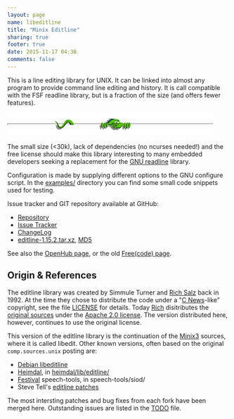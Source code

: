 ```yaml
---
layout: page
name: libeditline
title: "Minix Editline"
sharing: true
footer: true
date: 2015-11-17 04:38
comments: false
---
```


This is a line editing library for UNIX.  It can be linked into almost
any program to provide command line editing and history.  It is call
compatible with the FSF readline library, but is a fraction of the size
(and offers fewer features).

<img class="center noborder" src="/images/peeking.gif" />

The small size (<30k), lack of dependencies (no ncurses needed!) and the
free license should make this library interesting to many embedded
developers seeking a replacement for the [GNU readline][] library.

Configuration is made by supplying different options to the GNU
configure script.  In the [examples/][] directory you can find some
small code snippets used for testing.

Issue tracker and GIT repository available at GitHub:

   * [Repository](http://github.com/troglobit/editline)
   * [Issue Tracker](http://github.com/troglobit/editline/issues)
   * [ChangeLog](https://github.com/troglobit/editline/blob/master/ChangeLog.md)
   * [editline-1.15.2.tar.xz](ftp://ftp.troglobit.com/editline/editline-1.15.2.tar.xz),
     [MD5](ftp://ftp.troglobit.com/editline/editline-1.15.2.tar.xz.md5)

See also the [OpenHub page](https://www.openhub.net/p/editline), or
the old [Free(code) page](http://freecode.com/projects/minix-editline).

Origin & References
-------------------

The editline library was created by Simmule Turner and [Rich Salz][]
back in 1992.  At the time they chose to distribute the code under a
"[C News][]-like" copyright, see the file [LICENSE][] for details.
Today [Rich](https://github.com/richsalz/) disitributes the
[original sources](https://github.com/richsalz/editline) under the
[Apache 2.0 license](https://github.com/richsalz/editline/blob/master/LICENSE).
The version distributed here, however, continues to use the original
license.

This version of the editline library is the continuation of the
[Minix3][] sources, where it is called libedit.  Other known versions,
often based on the original `comp.sources.unix` posting are:

* [Debian libeditline](http://packages.qa.debian.org/e/editline.html)
* [Heimdal](http://www.h5l.org/), in
  [heimdal/lib/editline/](http://github.com/heimdal/heimdal/tree/master/lib/editline/)
* [Festival](http://festvox.org/festival/) speech-tools, in
  speech-tools/siod/
* Steve Tell's [editline patches](http://www.cs.unc.edu/~tell/dist.html)

The most intersting patches and bug fixes from each fork have been
merged here.  Outstanding issues are listed in the [TODO][] file.


[Rich Salz]:    http://en.wikipedia.org/wiki/Rich_Salz
[C News]:       http://en.wikipedia.org/wiki/C_News
[TODO]:         https://github.com/troglobit/editline/blob/master/TODO
[LICENSE]:      https://github.com/troglobit/editline/blob/master/LICENSE
[GNU readline]: http://directory.fsf.org/project/readline/
[examples/]:    https://github.com/troglobit/editline/tree/master/examples
[Minix3]:       http://www.minix3.org/

<!--
  -- Local Variables:
  -- mode: markdown
  -- End:
  -->
